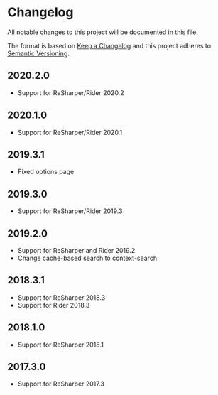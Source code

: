 # Changelog
All notable changes to this project will be documented in this file.

The format is based on [Keep a Changelog](http://keepachangelog.com/en/1.0.0/)
and this project adheres to [Semantic Versioning](http://semver.org/spec/v2.0.0.html).

## 2020.2.0
- Support for ReSharper/Rider 2020.2

## 2020.1.0
- Support for ReSharper/Rider 2020.1

## 2019.3.1
- Fixed options page

## 2019.3.0
- Support for ReSharper/Rider 2019.3

## 2019.2.0
- Support for ReSharper and Rider 2019.2
- Change cache-based search to context-search

## 2018.3.1
- Support for ReSharper 2018.3
- Support for Rider 2018.3

## 2018.1.0
- Support for ReSharper 2018.1

## 2017.3.0
- Support for ReSharper 2017.3
